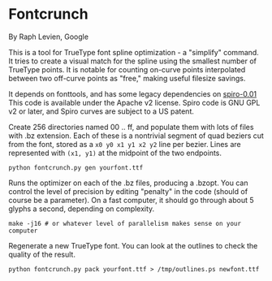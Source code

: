 # Fontcrunch

By Raph Levien, Google

This is a tool for TrueType font spline optimization - a "simplify" command.
It tries to create a visual match for the spline using the smallest number of TrueType points. 
It is notable for counting on-curve points interpolated between two off-curve points as "free," making useful filesize savings.

It depends on fonttools, and has some legacy dependencies on [spiro-0.01](http://www.levien.com/spiro/spiro-0.01.tar.gz)
This code is available under the Apache v2 license. Spiro code is GNU GPL v2 or later, and Spiro curves are subject to a US patent.

Create 256 directories named 00 .. ff, and populate them with lots of files with .bz extension.
Each of these is a nontrivial segment of quad beziers cut from the font, stored as a `x0 y0 x1 y1 x2 y2` line per bezier.
Lines are represented with `(x1, y1)` at the midpoint of the two endpoints.

`python fontcrunch.py gen yourfont.ttf`

Runs the optimizer on each of the .bz files, producing a .bzopt.
You can control the level of precision by editing "penalty" in the code (should of course be a parameter).
On a fast computer, it should go through about 5 glyphs a second, depending on complexity.

`make -j16 # or whatever level of parallelism makes sense on your computer`

Regenerate a new TrueType font. You can look at the outlines to check the quality of the result.

`python fontcrunch.py pack yourfont.ttf > /tmp/outlines.ps newfont.ttf`

